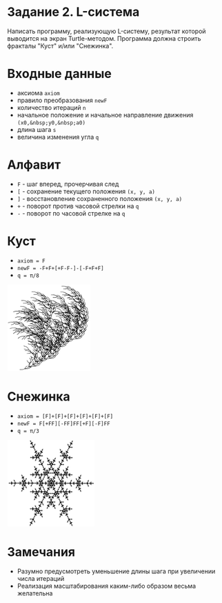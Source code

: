 # Задание 2. L-система
Написать программу, реализующую L-систему, результат которой выводится на экран Turtle-методом.
Программа должна строить фракталы "Куст" и/или "Снежинка".

# Входные данные
* аксиома `axiom`
* правило преобразования `newF`
* количество итераций `n`
* начальное положение и начальное направление движения `(x0,&nbsp;y0,&nbsp;a0)`
* длина шага `s`
* величина изменения угла `q`

# Алфавит
* `F` - шаг вперед, прочерчивая след
* `[` - сохранение текущего положения `(x, y, a)`
* `]` - восстановление сохраненного положения `(x, y, a)`
* `+` - поворот против часовой стрелки на `q`
* `-` - поворот по часовой стрелке на `q`

# Куст
* `axiom = F`
* `newF = -F+F+[+F-F-]-[-F+F+F]`
* `q = π/8`

![Куст](/images/bush.png)

# Снежинка
* `axiom = [F]+[F]+[F]+[F]+[F]+[F]`
* `newF = F[+FF][-FF]FF[+F][-F]FF`
* `q = π/3`

![Снежинка](/images/snowflake.png)

# Замечания
* Разумно предусмотреть уменьшение длины шага при увеличении числа итераций
* Реализация масштабирования каким-либо образом весьма желательна